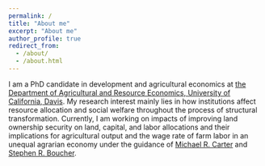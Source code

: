 ```yaml
---
permalink: /
title: "About me"
excerpt: "About me"
author_profile: true
redirect_from: 
  - /about/
  - /about.html
---
```


I am a PhD candidate in development and agricultural economics at [the Department of Agricultural and Resource Economics, University of California, Davis](https://are.ucdavis.edu/people/grad-students/phd/tengda-gong/). My research interest mainly lies in how institutions affect resource allocation and social welfare throughout the process of structural transformation. Currently, I am working on impacts of improving land ownership security on land, capital, and labor allocations and their implications for agricultural output and the wage rate of farm labor in an unequal agrarian economy under the guidance of [Michael R. Carter](https://are.ucdavis.edu/people/faculty/michael-carter/) and [Stephen R. Boucher](https://are.ucdavis.edu/people/faculty/steve-boucher/).
<br>

